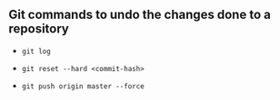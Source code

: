 ## Git commands to undo the changes done to a repository

*     git log
*     git reset --hard <commit-hash>
*     git push origin master --force
